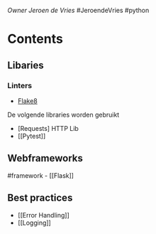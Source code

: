 *Owner Jeroen de Vries*
#JeroendeVries #python 
# Contents

## Libaries
### Linters
- [Flake8](https://flake8.pycqa.org/en/latest/)

De volgende libraries worden gebruikt 
- [Requests] HTTP Lib 
- [[Pytest]]

## Webframeworks
#framework 
	- [[Flask]]

## Best practices
- [[Error Handling]]
- [[Logging]]

